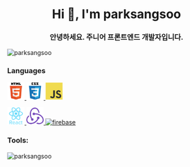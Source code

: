 <h1 align="center">Hi 👋, I'm parksangsoo</h1>
<h3 align="center">안녕하세요. 주니어 프론트엔드 개발자입니다.</h3>

<p align="left"> <img src="https://komarev.com/ghpvc/?username=parksangsoo&label=Profile%20views&color=0e75b6&style=flat" alt="parksangsoo" /> </p>

<h3 align="left">Languages</h3>
<p align="left"> 
  <a href="https://www.w3.org/html/" target="_blank"> <img src="https://raw.githubusercontent.com/devicons/devicon/master/icons/html5/html5-original-wordmark.svg" alt="html5" width="40" height="40"/> </a> 
  <a href="https://www.w3schools.com/css/" target="_blank"> <img src="https://raw.githubusercontent.com/devicons/devicon/master/icons/css3/css3-original-wordmark.svg" alt="css3" width="40" height="40"/> </a>
  <a href="https://developer.mozilla.org/en-US/docs/Web/JavaScript" target="_blank"> <img src="https://raw.githubusercontent.com/devicons/devicon/master/icons/javascript/javascript-original.svg" alt="javascript" width="40" height="40"/> </a>
 
  <a href="https://reactjs.org/" target="_blank"> <img src="https://raw.githubusercontent.com/devicons/devicon/master/icons/react/react-original-wordmark.svg" alt="react" width="40" height="40"/> </a> 
  <a href="https://redux.js.org" target="_blank"> <img src="https://raw.githubusercontent.com/devicons/devicon/master/icons/redux/redux-original.svg" alt="redux" width="40" height="40"/> </a> 
   <a href="https://firebase.google.com/" target="_blank"> <img src="https://www.vectorlogo.zone/logos/firebase/firebase-icon.svg" alt="firebase" width="40" height="40"/> </a>

<h3 align="left">Tools:</h3>
<p><img align="center" src="https://github-readme-stats.vercel.app/api/top-langs?username=parksangsoo&show_icons=true&locale=en&layout=compact" alt="parksangsoo" /></p>






